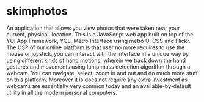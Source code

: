 skimphotos
=============

An application that allows you view photos that were taken near your current, physical, location. This is a JavaScript web app built on top of the YUI App Framework, YQL, Metro Interface using metro UI CSS and Flickr. The USP of our online platform is that user no more requires to use the mouse or joystick, you can interact with the interface in a unique way by using different kinds of hand motions, wherein we track down the hand gestures and movements using lump mass detection algorithm through a webcam. You can navigate, select, zoom in and out and do much more stuff on this platform. Moreover it is does not require any extra investment as webcams are essentially very common today and an available-by-default utility in all the modern personal computers.
